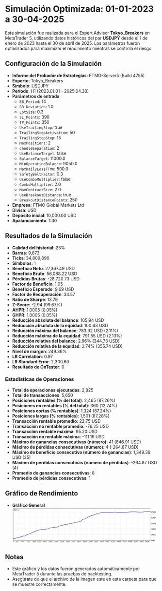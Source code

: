 # Simulación Optimizada: 01-01-2023 a 30-04-2025

Esta simulación fue realizada para el Expert Advisor **Tokyo_Breakers** en MetaTrader 5, utilizando datos históricos del par **USDJPY** desde el 1 de enero de 2023 hasta el 30 de abril de 2025. Los parámetros fueron optimizados para maximizar el rendimiento mientras se controla el riesgo.

## Configuración de la Simulación

- **Informe del Probador de Estrategias**: FTMO-Server5 (Build 4755)
- **Experto**: Tokyo_Breakers
- **Símbolo**: USDJPY
- **Período**: H1 (2023.01.01 - 2025.04.30)
- **Parámetros de entrada**:
  - `BB_Period`: 14
  - `BB_Deviation`: 1.0
  - `LotSize`: 0.3
  - `SL_Points`: 390
  - `TP_Points`: 350
  - `UseTrailingStop`: true
  - `TrailingStopActivation`: 50
  - `TrailingStopStep`: 15
  - `MaxPositions`: 2
  - `CandleSeparation`: 2
  - `UseBalanceTarget`: false
  - `BalanceTarget`: 11000.0
  - `MinOperatingBalance`: 9050.0
  - `MaxDailyLossFTMO`: 500.0
  - `SafetyBeltFactor`: 0.3
  - `UseComboMultiplier`: false
  - `ComboMultiplier`: 2.0
  - `MaxContractSize`: 2.0
  - `UseBreakoutDistance`: true
  - `BreakoutDistancePoints`: 250
- **Empresa**: FTMO Global Markets Ltd
- **Divisa**: USD
- **Depósito inicial**: 10,000.00 USD
- **Apalancamiento**: 1:30

## Resultados de la Simulación

- **Calidad del historial**: 23%
- **Barras**: 9,673
- **Ticks**: 34,809,890
- **Símbolos**: 1
- **Beneficio Neto**: 27,367.49 USD
- **Beneficio Bruto**: 56,088.22 USD
- **Pérdidas Brutas**: -28,720.73 USD
- **Factor de Beneficio**: 1.95
- **Beneficio Esperado**: 9.69 USD
- **Factor de Recuperación**: 34.57
- **Ratio de Sharpe**: 13.79
- **Z-Score**: -2.94 (99.67%)
- **AHPR**: 1.0005 (0.05%)
- **GHPR**: 1.0005 (0.05%)
- **Reducción absoluta del balance**: 105.94 USD
- **Reducción absoluta de la equidad**: 100.43 USD
- **Reducción máxima del balance**: 783.92 USD (2.11%)
- **Reducción máxima de la equidad**: 791.55 USD (2.13%)
- **Reducción relativa del balance**: 2.66% (344.73 USD)
- **Reducción relativa de la equidad**: 2.74% (355.74 USD)
- **Nivel de margen**: 249.36%
- **LR Correlation**: 0.97
- **LR Standard Error**: 2,300.60
- **Resultado de OnTester**: 0

### Estadísticas de Operaciones
- **Total de operaciones ejecutadas**: 2,825
- **Total de transacciones**: 5,650
- **Posiciones rentables (% del total)**: 2,465 (87.26%)
- **Posiciones no rentables (% del total)**: 360 (12.74%)
- **Posiciones cortas (% rentables)**: 1,324 (87.24%)
- **Posiciones largas (% rentables)**: 1,501 (87.28%)
- **Transacción rentable promedio**: 22.75 USD
- **Transacción no rentable promedio**: -76.25 USD
- **Transacción rentable máxima**: 95.20 USD
- **Transacción no rentable máxima**: -111.19 USD
- **Máximo de ganancias consecutivas (número)**: 41 (846.91 USD)
- **Máximo de pérdidas consecutivas (número)**: 4 (-264.87 USD)
- **Máximo de beneficio consecutivo (número de ganancias)**: 1,349.36 USD (35)
- **Máximo de pérdidas consecutivas (número de pérdidas)**: -264.87 USD (4)
- **Promedio de ganancias consecutivas**: 8
- **Promedio de pérdidas consecutivas**: 1

## Gráfico de Rendimiento

- **Gráfico General**  
  ![Gráfico General](ReportTester-550097663.png)

## Notas
- Este gráfico y los datos fueron generados automáticamente por MetaTrader 5 durante las pruebas de backtesting.
- Asegúrate de que el archivo de la imagen esté en esta carpeta para que se muestre correctamente.